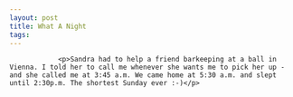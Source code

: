 ```yaml
---
layout: post
title: What A Night
tags:
---
```



                <p>Sandra had to help a friend barkeeping at a ball in Vienna. I told her to call me whenever she wants me to pick her up - and she called me at 3:45 a.m. We came home at 5:30 a.m. and slept until 2:30p.m. The shortest Sunday ever :-)</p>
